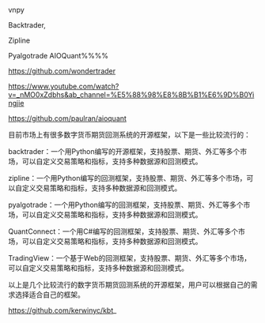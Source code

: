 vnpy



Backtrader,



Zipline


Pyalgotrade
AIOQuant%%%%

https://github.com/wondertrader

https://www.youtube.com/watch?v=_nMO0xZdbhs&ab_channel=%E5%88%98%E8%8B%B1%E6%9D%B0Yingjie




https://github.com/paulran/aioquant


目前市场上有很多数字货币期货回测系统的开源框架，以下是一些比较流行的：



backtrader：一个用Python编写的开源框架，支持股票、期货、外汇等多个市场，可以自定义交易策略和指标，支持多种数据源和回测模式。


zipline：一个用Python编写的回测框架，支持股票、期货、外汇等多个市场，可以自定义交易策略和指标，支持多种数据源和回测模式。


pyalgotrade：一个用Python编写的回测框架，支持股票、期货、外汇等多个市场，可以自定义交易策略和指标，支持多种数据源和回测模式。


QuantConnect：一个用C#编写的回测框架，支持股票、期货、外汇等多个市场，可以自定义交易策略和指标，支持多种数据源和回测模式。


TradingView：一个基于Web的回测框架，支持股票、期货、外汇等多个市场，可以自定义交易策略和指标，支持多种数据源和回测模式。



以上是几个比较流行的数字货币期货回测系统的开源框架，用户可以根据自己的需求选择适合自己的框架。

https://github.com/kerwinyc/kbt_




